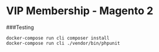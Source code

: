 # VIP Membership - Magento 2

###Testing

    docker-compose run cli composer install
    docker-compose run cli ./vendor/bin/phpunit
